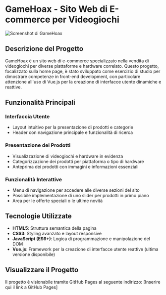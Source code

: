 # GameHoax - Sito Web di E-commerce per Videogiochi

![Screenshot di GameHoax](images/screenshot.png "Home page di GameHoax")

## Descrizione del Progetto

GameHoax è un sito web di e-commerce specializzato nella vendita di videogiochi per diverse piattaforme e hardware correlato. Questo progetto, focalizzato sulla home page, è stato sviluppato come esercizio di studio per dimostrare competenze in front-end development, con particolare attenzione all'uso di Vue.js per la creazione di interfacce utente dinamiche e reattive.

## Funzionalità Principali

### Interfaccia Utente
* Layout intuitivo per la presentazione di prodotti e categorie
* Header con navigazione principale e funzionalità di ricerca

### Presentazione dei Prodotti
* Visualizzazione di videogiochi e hardware in evidenza
* Categorizzazione dei prodotti per piattaforma o tipo di hardware
* Anteprima dei prodotti con immagini e informazioni essenziali

### Funzionalità Interattive
* Menu di navigazione per accedere alle diverse sezioni del sito
* Possibile implementazione di uno slider per prodotti in primo piano
* Area per le offerte speciali o le ultime novità

## Tecnologie Utilizzate
* **HTML5**: Struttura semantica della pagina
* **CSS3**: Styling avanzato e layout responsive
* **JavaScript (ES6+)**: Logica di programmazione e manipolazione del DOM
* **Vue.js**: Framework per la creazione di interfacce utente reattive (ultima versione disponibile)

## Visualizzare il Progetto

Il progetto è visionabile tramite GitHub Pages al seguente indirizzo: [Inserire qui il link a GitHub Pages]


